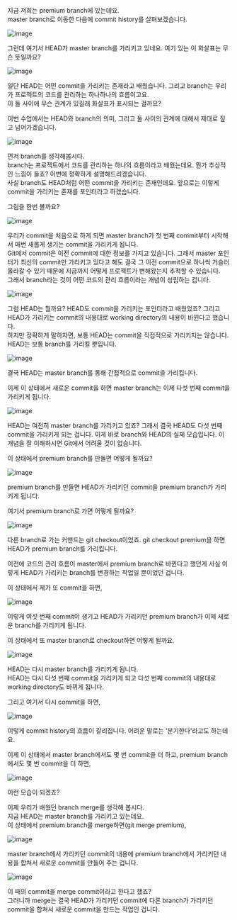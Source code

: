 지금 저희는 premium branch에 있는데요.   
master branch로 이동한 다음에 commit history를 살펴보겠습니다.

![image](https://user-images.githubusercontent.com/64893709/98672400-16895700-2399-11eb-8a45-f19c56643ac3.png)

그런데 여기서 HEAD가 master branch를 가리키고 있네요. 여기 있는 이 화살표는 무슨 뜻일까요?

![image](https://user-images.githubusercontent.com/64893709/98672797-b515b800-2399-11eb-845b-67555ca7272f.png)

일단 HEAD는 어떤 commit을 가리키는 존재라고 배웠습니다. 그리고 branch는 우리가 프로젝트의 코드를 관리하는 하나하나의 흐름이고요.   
이 둘 사이에 무슨 관계가 있길래 화살표가 표시되는 걸까요?

이번 수업에서는 HEAD와 branch의 의미, 그리고 둘 사이의 관계에 대해서 제대로 짚고 넘어가겠습니다.

![image](https://user-images.githubusercontent.com/64893709/98673040-1c336c80-239a-11eb-87eb-fa9e35a890db.png)

먼저 branch를 생각해봅시다.   
branch는 프로젝트에서 코드를 관리하는 하나의 흐름이라고 배웠는데요. 뭔가 추상적인 느낌이 들죠? 이번에 정확하게 설명해드리겠습니다.   
사실 branch도 HEAD처럼 어떤 commit을 가리키는 존재인데요. 앞으로는 이렇게 commit을 가리키는 존재를 포인터라고 하겠습니다.

그림을 한번 볼까요?

![image](https://user-images.githubusercontent.com/64893709/98673470-ba273700-239a-11eb-919f-b242670f375c.png)

우리가 commit을 처음으로 하게 되면 master branch가 첫 번째 commit부터 시작해서 매번 새롭게 생기는 commit을 가리키게 됩니다.   
Git에서 commit은 이전 commit에 대한 정보를 가지고 있습니다. 그래서 master 포인터가 최신의 commit만 가리키고 있다고 해도 결국 그 이전 commit으로 하나씩  거슬러 올라갈 수 있기 때문에 지금까지 어떻게 프로젝트가 변해왔는지 추적할 수 있습니다.   
그래서 branch라는 것이 어떤 코드의 관리 흐름이라는 개념이 성립하는 겁니다.

![image](https://user-images.githubusercontent.com/64893709/98673681-0bcfc180-239b-11eb-886d-a743992b1f3b.png)

그럼 HEAD는 뭘까요? HEAD도 commit을 가리키는 포인터라고 배웠었죠? 그리고 HEAD가 가리키는 commit의 내용대로 working directory의 내용이 바뀐다고 했습니다.   
하지만 정확하게 말하자면, 보통 HEAD는 commit을 직접적으로 가리키지는 않습니다. HEAD는 보통 branch를 가리킬 뿐입니다.

![image](https://user-images.githubusercontent.com/64893709/98675177-3d498c80-239d-11eb-8e5e-dd720bd8d3c0.png)

결국 HEAD는 master branch를 통해 간접적으로 commit을 가리킵니다.

이제 이 상태에서 새로운 commit을 하면 master branch는 이제 다섯 번째 commit을 가리키게 됩니다.

![image](https://user-images.githubusercontent.com/64893709/98675332-75e96600-239d-11eb-8d7c-d65f366549d6.png)

HEAD는 여전히 master branch를 가리키고 있죠? 그래서 결국 HEAD도 다섯 번째 commit을 가리키게 되는 겁니다. 이게 바로 branch와 HEAD의 실제 모습입니다. 이 개념을 잘 이해하시면 Git에서 어려울 것이 없습니다.

이 상태에서 premium branch를 만들면 어떻게 될까요?

![image](https://user-images.githubusercontent.com/64893709/98675584-cb257780-239d-11eb-9d16-107031e4b6fc.png)

premium branch를 만들면 HEAD가 가리키던 commit을 premium branch가 가리키게 됩니다.

여기서 premium branch로 가면 어떻게 될까요? 

![image](https://user-images.githubusercontent.com/64893709/98675713-f90abc00-239d-11eb-9e51-92c4e3558cab.png)

다른 branch로 가는 커맨드는 git checkout이었죠. git checkout premium을 하면 HEAD가 premium branch를 가리킵니다.

이전에 코드의 관리 흐름이 master에서 premium branch로 바뀐다고 했던게 사실 이렇게 HEAD가 가리키는 branch를 변경하는 작업일 뿐이었던 겁니다. 

이 상태에서 제가 또 commit을 하면,

![image](https://user-images.githubusercontent.com/64893709/98676485-04121c00-239f-11eb-8d01-6a5b02f79970.png)

이렇게 여섯 번째 commit이 생기고 HEAD가 가리키던 premium branch가 이제 새로운 branch를 가리키게 됩니다.

이 상태에서 또 master branch로 checkout하면 어떻게 될까요.

![image](https://user-images.githubusercontent.com/64893709/98677562-818a5c00-23a0-11eb-8404-262cafc28845.png)

HEAD는 다시 master branch를 가리키게 됩니다.   
HEAD는 다시 다섯 번째 commit을 가리키게 되고 다섯 번째 commit의 내용대로 working directory도 바뀌게 됩니다.

그리고 여기서 다시 commit을 하면,

![image](https://user-images.githubusercontent.com/64893709/98677663-a5e63880-23a0-11eb-8317-865fc1a1fe5e.png)

이렇게 commit history의 흐름이 갈리집니다. 어려운 말로는 '분기한다'라고도 하는데요.

이제 이 상태에서 master branch에서도 몇 번 commit을 더 하고, premium branch에서도 몇 번 commit을 더 하면,

![image](https://user-images.githubusercontent.com/64893709/98677852-fcec0d80-23a0-11eb-910d-f040a501b2d9.png)

이런 모습이 되겠죠?

이제 우리가 배웠던 branch merge를 생각해 봅시다.   
지금 HEAD는 master branch를 가리키고 있는데요.   
이 상태에서 premium branch를 merge하면(git merge premium),

![image](https://user-images.githubusercontent.com/64893709/98678057-52281f00-23a1-11eb-8093-8f48d50426d4.png)

master branch에서 가리키던 commit의 내용에 premium branch에서 가리키던 내용을 합쳐서 새로운 commit을 만들어 주는 겁니다.

![image](https://user-images.githubusercontent.com/64893709/98678200-8c91bc00-23a1-11eb-88dc-d64e1de87a14.png)

이 때의 commit을 merge commit이라고 한다고 했죠?   
그러니까 merge는 결국 HEAD가 가리키던 commit에 다른 branch가 가리키던 commit을 합쳐서 새로운 commit을 만드는 작업인 겁니다.
